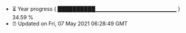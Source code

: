 - ⏳ Year progress { ██████████▁▁▁▁▁▁▁▁▁▁▁▁▁▁▁▁▁▁▁▁ } 34.59 %
- ⏰ Updated on Fri, 07 May 2021 06:28:49 GMT


